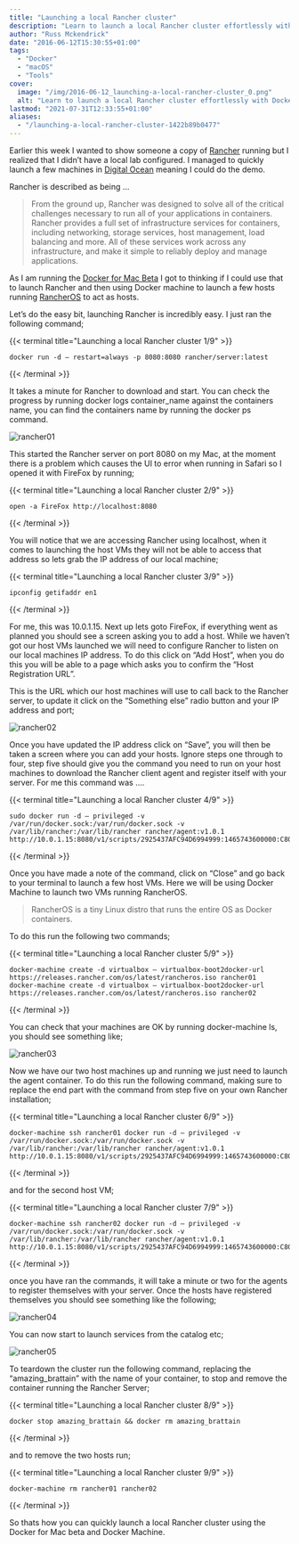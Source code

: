 ```yaml
---
title: "Launching a local Rancher cluster"
description: "Learn to launch a local Rancher cluster effortlessly with Docker for Mac beta and Docker Machine for smooth demo setups."
author: "Russ Mckendrick"
date: "2016-06-12T15:30:55+01:00"
tags:
  - "Docker"
  - "macOS"
  - "Tools"
cover:
  image: "/img/2016-06-12_launching-a-local-rancher-cluster_0.png"
  alt: "Learn to launch a local Rancher cluster effortlessly with Docker for Mac beta and Docker Machine for smooth demo setups."
lastmod: "2021-07-31T12:33:55+01:00"
aliases:
  - "/launching-a-local-rancher-cluster-1422b89b0477"
---
```


Earlier this week I wanted to show someone a copy of [Rancher](http://rancher.com/) running but I realized that I didn’t have a local lab configured. I managed to quickly launch a few machines in [Digital Ocean](https://m.do.co/c/52ec4dc3647e) meaning I could do the demo.

Rancher is described as being …

> From the ground up, Rancher was designed to solve all of the critical challenges necessary to run all of your applications in containers. Rancher provides a full set of infrastructure services for containers, including networking, storage services, host management, load balancing and more. All of these services work across any infrastructure, and make it simple to reliably deploy and manage applications.

As I am running the [Docker for Mac Beta](/2016/05/08/docker-on-mac-osx/) I got to thinking if I could use that to launch Rancher and then using Docker machine to launch a few hosts running [RancherOS](http://rancher.com/rancher-os/) to act as hosts.

Let’s do the easy bit, launching Rancher is incredibly easy. I just ran the following command;

{{< terminal title="Launching a local Rancher cluster 1/9" >}}
```
docker run -d — restart=always -p 8080:8080 rancher/server:latest
```
{{< /terminal >}}

It takes a minute for Rancher to download and start. You can check the progress by running docker logs container_name against the containers name, you can find the containers name by running the docker ps command.

![rancher01](/img/2016-06-12_launching-a-local-rancher-cluster_1.png)

This started the Rancher server on port 8080 on my Mac, at the moment there is a problem which causes the UI to error when running in Safari so I opened it with FireFox by running;

{{< terminal title="Launching a local Rancher cluster 2/9" >}}
```
open -a FireFox http://localhost:8080
```
{{< /terminal >}}

You will notice that we are accessing Rancher using localhost, when it comes to launching the host VMs they will not be able to access that address so lets grab the IP address of our local machine;

{{< terminal title="Launching a local Rancher cluster 3/9" >}}
```
ipconfig getifaddr en1
```
{{< /terminal >}}

For me, this was 10.0.1.15. Next up lets goto FireFox, if everything went as planned you should see a screen asking you to add a host. While we haven’t got our host VMs launched we will need to configure Rancher to listen on our local machines IP address. To do this click on “Add Host”, when you do this you will be able to a page which asks you to confirm the “Host Registration URL”.

This is the URL which our host machines will use to call back to the Rancher server, to update it click on the “Something else” radio button and your IP address and port;

![rancher02](/img/2016-06-12_launching-a-local-rancher-cluster_2.png)

Once you have updated the IP address click on “Save”, you will then be taken a screen where you can add your hosts. Ignore steps one through to four, step five should give you the command you need to run on your host machines to download the Rancher client agent and register itself with your server. For me this command was ….

{{< terminal title="Launching a local Rancher cluster 4/9" >}}
```
sudo docker run -d — privileged -v /var/run/docker.sock:/var/run/docker.sock -v /var/lib/rancher:/var/lib/rancher rancher/agent:v1.0.1 http://10.0.1.15:8080/v1/scripts/2925437AFC94D6994999:1465743600000:C8O5m4OXR0giBvn3DonFFvow
```
{{< /terminal >}}

Once you have made a note of the command, click on “Close” and go back to your terminal to launch a few host VMs. Here we will be using Docker Machine to launch two VMs running RancherOS.

> RancherOS is a tiny Linux distro that runs the entire OS as Docker containers.

To do this run the following two commands;

{{< terminal title="Launching a local Rancher cluster 5/9" >}}
```
docker-machine create -d virtualbox — virtualbox-boot2docker-url https://releases.rancher.com/os/latest/rancheros.iso rancher01
docker-machine create -d virtualbox — virtualbox-boot2docker-url https://releases.rancher.com/os/latest/rancheros.iso rancher02
```
{{< /terminal >}}

You can check that your machines are OK by running docker-machine ls, you should see something like;

![rancher03](/img/2016-06-12_launching-a-local-rancher-cluster_3.png)

Now we have our two host machines up and running we just need to launch the agent container. To do this run the following command, making sure to replace the end part with the command from step five on your own Rancher installation;

{{< terminal title="Launching a local Rancher cluster 6/9" >}}
```
docker-machine ssh rancher01 docker run -d — privileged -v /var/run/docker.sock:/var/run/docker.sock -v /var/lib/rancher:/var/lib/rancher rancher/agent:v1.0.1 http://10.0.1.15:8080/v1/scripts/2925437AFC94D6994999:1465743600000:C8O5m4OXR0giBvn3DonFFvow
```
{{< /terminal >}}

and for the second host VM;

{{< terminal title="Launching a local Rancher cluster 7/9" >}}
```
docker-machine ssh rancher02 docker run -d — privileged -v /var/run/docker.sock:/var/run/docker.sock -v /var/lib/rancher:/var/lib/rancher rancher/agent:v1.0.1 http://10.0.1.15:8080/v1/scripts/2925437AFC94D6994999:1465743600000:C8O5m4OXR0giBvn3DonFFvow
```
{{< /terminal >}}

once you have ran the commands, it will take a minute or two for the agents to register themselves with your server. Once the hosts have registered themselves you should see something like the following;

![rancher04](/img/2016-06-12_launching-a-local-rancher-cluster_4.png)

You can now start to launch services from the catalog etc;

![rancher05](/img/2016-06-12_launching-a-local-rancher-cluster_5.png)

To teardown the cluster run the following command, replacing the “amazing_brattain” with the name of your container, to stop and remove the container running the Rancher Server;

{{< terminal title="Launching a local Rancher cluster 8/9" >}}
```
docker stop amazing_brattain && docker rm amazing_brattain
```
{{< /terminal >}}

and to remove the two hosts run;

{{< terminal title="Launching a local Rancher cluster 9/9" >}}
```
docker-machine rm rancher01 rancher02
```
{{< /terminal >}}

So thats how you can quickly launch a local Rancher cluster using the Docker for Mac beta and Docker Machine.
